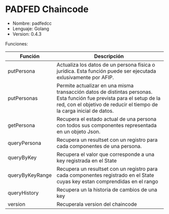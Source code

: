 # PADFED Chaincode 

- Nombre: padfedcc
- Lenguaje: Golang
- Version: 0.4.3

Funciones:

| Función | Descripción | 
| --- | --- |
| putPersona | Actualiza los datos de un persona física o jurídica. Esta función puede ser ejecutada exlusivamente por AFIP. |
| putPersonas | Permite actualizar en una misma transacción datos de distintas personas. Esta función fue prevista para el setup de la red, con el objetivo de reducir el tiempo de la carga inicial de datos. |
| getPersona | Recupera el estado actual de una persona con todos sus componentes representada en un objeto Json. |
| queryPersona | Recupera un resultset con un registro para cada componentes de una persona. |
| queryByKey| Recupera el valor que corresponde a una key registrada en el State |
| queryByKeyRange | Recupera un resultset con un registro para cada componentes registrado en el State cuyas key estan comprendidas en el rango |
| queryHistory | Recupera un la historia de cambios de una key |
| version | Recuperala version del chaincode